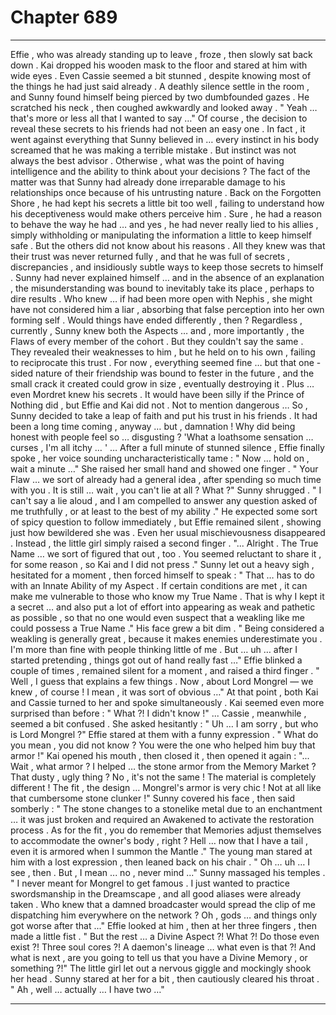 
# Chapter 689


---

Effie , who was already standing up to leave , froze , then slowly sat back down . Kai dropped his wooden mask to the floor and stared at him with wide eyes . Even Cassie seemed a bit stunned , despite knowing most of the things he had just said already .
A deathly silence settle in the room , and Sunny found himself being pierced by two dumbfounded gazes .
He scratched his neck , then coughed awkwardly and looked away .
" Yeah … that's more or less all that I wanted to say …"
Of course , the decision to reveal these secrets to his friends had not been an easy one . In fact , it went against everything that Sunny believed in … every instinct in his body screamed that he was making a terrible mistake .
But instinct was not always the best advisor . Otherwise , what was the point of having intelligence and the ability to think about your decisions ?
The fact of the matter was that Sunny had already done irreparable damage to his relationships once because of his untrusting nature . Back on the Forgotten Shore , he had kept his secrets a little bit too well , failing to understand how his deceptiveness would make others perceive him .
Sure , he had a reason to behave the way he had … and yes , he had never really lied to his allies , simply withholding or manipulating the information a little to keep himself safe .
But the others did not know about his reasons . All they knew was that their trust was never returned fully , and that he was full of secrets , discrepancies , and insidiously subtle ways to keep those secrets to himself . Sunny had never explained himself … and in the absence of an explanation , the misunderstanding was bound to inevitably take its place , perhaps to dire results .
Who knew … if had been more open with Nephis , she might have not considered him a liar , absorbing that false perception into her own forming self . Would things have ended differently , then ?
Regardless , currently , Sunny knew both the Aspects … and , more importantly , the Flaws of every member of the cohort . But they couldn't say the same . They revealed their weaknesses to him , but he held on to his own , failing to reciprocate this trust .
For now , everything seemed fine … but that one - sided nature of their friendship was bound to fester in the future , and the small crack it created could grow in size , eventually destroying it .
Plus … even Mordret knew his secrets . It would have been silly if the Prince of Nothing did , but Effie and Kai did not . Not to mention dangerous …
So , Sunny decided to take a leap of faith and put his trust in his friends . It had been a long time coming , anyway … but , damnation !
Why did being honest with people feel so … disgusting ?
'What a loathsome sensation … curses , I'm all itchy … '
… After a full minute of stunned silence , Effie finally spoke , her voice sounding uncharacteristically tame :
" Now … hold on , wait a minute …"
She raised her small hand and showed one finger .
" Your Flaw … we sort of already had a general idea , after spending so much time with you . It is still … wait , you can't lie at all ? What ?"
Sunny shrugged .
" I can't say a lie aloud , and I am compelled to answer any question asked of me truthfully , or at least to the best of my ability ."
He expected some sort of spicy question to follow immediately , but Effie remained silent , showing just how bewildered she was . Even her usual mischievousness disappeared . Instead , the little girl simply raised a second finger .
"... Alright . The True Name … we sort of figured that out , too . You seemed reluctant to share it , for some reason , so Kai and I did not press ."
Sunny let out a heavy sigh , hesitated for a moment , then forced himself to speak :
" That … has to do with an Innate Ability of my Aspect . If certain conditions are met , it can make me vulnerable to those who know my True Name . That is why I kept it a secret … and also put a lot of effort into appearing as weak and pathetic as possible , so that no one would even suspect that a weakling like me could possess a True Name ."
His face grew a bit dim .
" Being considered a weakling is generally great , because it makes enemies underestimate you . I'm more than fine with people thinking little of me . But … uh … after I started pretending , things got out of hand really fast …"
Effie blinked a couple of times , remained silent for a moment , and raised a third finger .
" Well , I guess that explains a few things . Now , about Lord Mongrel — we knew , of course ! I mean , it was sort of obvious …"
At that point , both Kai and Cassie turned to her and spoke simultaneously . Kai seemed even more surprised than before :
" What ?! I didn't know !"
... Cassie , meanwhile , seemed a bit confused . She asked hesitantly :
" Uh … I am sorry , but who is Lord Mongrel ?"
Effie stared at them with a funny expression .
" What do you mean , you did not know ? You were the one who helped him buy that armor !"
Kai opened his mouth , then closed it , then opened it again :
"... Wait , what armor ? I helped … the stone armor from the Memory Market ? That dusty , ugly thing ? No , it's not the same ! The material is completely different ! The fit , the design … Mongrel's armor is very chic ! Not at all like that cumbersome stone clunker !"
Sunny covered his face , then said somberly :
" The stone changes to a stonelike metal due to an enchantment … it was just broken and required an Awakened to activate the restoration process . As for the fit , you do remember that Memories adjust themselves to accommodate the owner's body , right ? Hell … now that I have a tail , even it is armored when I summon the Mantle ."
The young man stared at him with a lost expression , then leaned back on his chair .
" Oh … uh … I see , then . But , I mean ... no , never mind ..."
Sunny massaged his temples .
" I never meant for Mongrel to get famous . I just wanted to practice swordsmanship in the Dreamscape , and all good aliases were already taken . Who knew that a damned broadcaster would spread the clip of me dispatching him everywhere on the network ? Oh , gods … and things only got worse after that ..."
Effie looked at him , then at her three fingers , then made a little fist .
" But the rest … a Divine Aspect ?! What ?! Do those even exist ?! Three soul cores ?! A daemon's lineage … what even is that ?! And what is next , are you going to tell us that you have a Divine Memory , or something ?!"
The little girl let out a nervous giggle and mockingly shook her head .
Sunny stared at her for a bit , then cautiously cleared his throat .
" Ah , well … actually … I have two …"

---

